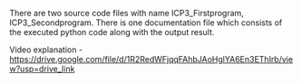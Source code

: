 There are two source code files with name ICP3_Firstprogram, ICP3_Secondprogram.
There is one documentation file which consists of the executed python code along with the output result.

Video explanation - https://drive.google.com/file/d/1R2RedWFjqqFAhbJAoHglYA6En3EThIrb/view?usp=drive_link

